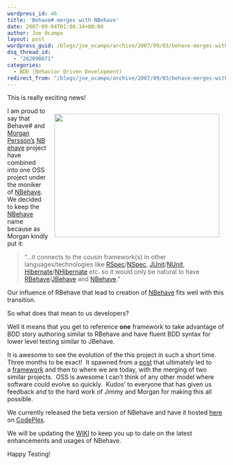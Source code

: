 ```yaml
---
wordpress_id: 46
title: 'Behave# merges with NBehave'
date: 2007-09-04T01:08:34+00:00
author: Joe Ocampo
layout: post
wordpress_guid: /blogs/joe_ocampo/archive/2007/09/03/behave-merges-with-nbehave.aspx
dsq_thread_id:
  - "262090871"
categories:
  - BDD (Behavior Driven Development)
redirect_from: "/blogs/joe_ocampo/archive/2007/09/03/behave-merges-with-nbehave.aspx/"
---
```

This is really exciting news!

<img style="margin: 15px" height="285" src="http://www.exchange3d.com/cubecart/images/uploads/aff186/Road_Merging.jpg" width="380" align="right" />I am proud to say that Behave# and <a href="http://www.morganpersson.net/default.aspx" target="_blank">Morgan Persson&#8217;s</a>&nbsp;<a href="http://nbehave.org/" target="_blank">NBehave</a> project have combined into one OSS project under the moniker of <a href="http://www.nbehave.org/" target="_blank">NBehave</a>.&nbsp; We decided to keep the <a href="http://www.nbehave.org/" target="_blank">NBehave</a> name because as Morgan kindly put it:

> &#8220;&#8230;it connects to the cousin framework(s) in other languages/technologies like <a href="http://rspec.rubyforge.org/" target="_blank">RSpec</a>/<a href="http://nspec.tigris.org/" target="_blank">NSpec</a>, <a href="http://www.junit.org/" target="_blank">JUnit</a>/<a href="http://www.nunit.org/" target="_blank">NUnit</a>, <a href="http://www.hibernate.org/" target="_blank">Hibernate</a>/<a href="http://www.hibernate.org/343.html" target="_blank">NHibernate</a> etc. so it would only be natural to have <a href="http://rubyforge.org/projects/rbehave/" target="_blank">RBehave</a>/<a href="http://jbehave.org/" target="_blank">JBehave</a> and <a href="http://www.nbehave.org/" target="_blank">NBehave</a>.&#8221;

Our influence of RBehave that lead to creation of <a href="http://www.nbehave.org/" target="_blank">NBehave</a> fits well with this transition.

So what does that mean to us developers?

Well it means that you get to reference **one** framework to take advantage of BDD story authoring similar to RBehave and have fluent BDD syntax for lower level testing similar to JBehave.

It is awesome to see the evolution of the this project in such a short time. Three months to be exact!&nbsp; It spawned from a <a href="http://www.lostechies.com/blogs/joe_ocampo/archive/2007/06/28/introducing-nunit-behave-or-insert-what-ever-other-catchy-name.aspx" target="_blank">post</a> that ultimately led to a&nbsp;<a href="http://grabbagoft.blogspot.com/2007/07/introducing-behave.html" target="_blank">framework</a> and then to where we are today, with the merging of two similar projects.&nbsp; OSS is awesome I can&#8217;t think of any other model where software could evolve so quickly.&nbsp; Kudos&#8217; to everyone that has given us feedback and to the hard work of&nbsp;Jimmy and Morgan for making this all possible.

We currently released the beta version of&nbsp;NBehave and have it hosted <a href="http://www.codeplex.com/NBehave/Release/ProjectReleases.aspx?ReleaseId=6849" target="_blank">here</a> on <a href="http://www.codeplex.com/" target="_blank">CodePlex</a>.

We will be updating the <a href="http://www.codeplex.com/NBehave" target="_blank">WIKI</a> to keep you up to date on the latest enhancements and usages of NBehave.

Happy Testing!